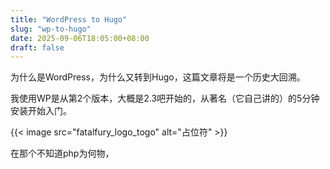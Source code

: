 ```yaml
---
title: "WordPress to Hugo"
slug: "wp-to-hugo"
date: 2025-09-06T18:05:00+08:00
draft: false
---
```


为什么是WordPress，为什么又转到Hugo，这篇文章将是一个历史大回溯。

我使用WP是从第2个版本，大概是2.3吧开始的，从著名（它自己讲的）的5分钟安装开始入门。

{{< image src="fatalfury_logo_togo" alt="占位符" >}}

在那个不知道php为何物，
